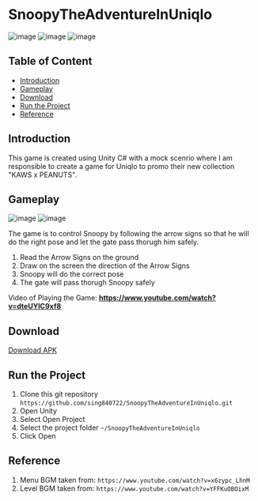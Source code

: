 # SnoopyTheAdventureInUniqlo
![image](https://user-images.githubusercontent.com/9387781/69010672-caf4c680-0959-11ea-8212-60b19208d340.png)
![image](https://user-images.githubusercontent.com/9387781/69010743-8a497d00-095a-11ea-9c7b-f4194ac25602.png)
![image](https://user-images.githubusercontent.com/9387781/69010729-52dad080-095a-11ea-9412-78a875addd9f.png)

## Table of Content
* [Introduction](#introduction)
* [Gameplay](#gameplay)
* [Download](#download)
* [Run the Project](#run-the-project)
* [Reference](#reference)

## Introduction
This game is created using Unity C# with a mock scenrio where I am responsible to create a game for Uniqlo to promo their new collection  "KAWS x PEANUTS". 

## Gameplay
![image](https://user-images.githubusercontent.com/9387781/68892906-ea9eab80-071b-11ea-91b9-a39be4abb5c9.png)
![image](https://user-images.githubusercontent.com/9387781/68905062-cea90300-0737-11ea-9ed3-00e78c37de2e.png)

The game is to control Snoopy by following the arrow signs so that he will do the right pose and let the gate pass thorugh him safely.

1. Read the Arrow Signs on the ground
2. Draw on the screen the direction of the Arrow Signs
3. Snoopy will do the correct pose
4. The gate will pass thorugh Snoopy safely

Video of Playing the Game: **https://www.youtube.com/watch?v=dteUYIC9xf8**

## Download
[Download APK](https://drive.google.com/open?id=1OlmOLiPiV_8hWz28bV9pCWCmoL3Cf5tO)

## Run the Project
1. Clone this git repository ``https://github.com/sing840722/SnoopyTheAdventureInUniqlo.git``
2. Open Unity
3. Select Open Project
4. Select the project folder ``~/SnoopyTheAdventureInUniqlo``
5. Click Open

## Reference
1. Menu BGM taken from: `https://www.youtube.com/watch?v=x6zypc_LhnM`
2. Level BGM taken from: `https://www.youtube.com/watch?v=YFFKuOBOixM`
